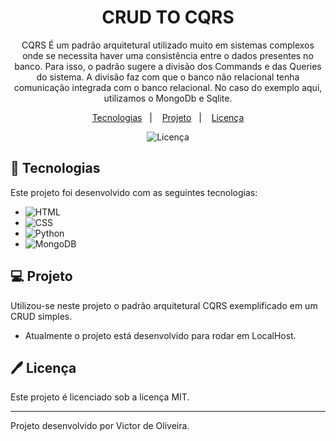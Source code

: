 <h1 align="center"> CRUD TO CQRS </h1>

<p align="center">
CQRS É um padrão arquitetural utilizado muito em sistemas complexos onde se necessita haver uma consistência entre o dados presentes no banco. Para isso, o padrão sugere a divisão dos Commands e das Queries do sistema. A divisão faz com que o banco não relacional tenha comunicação integrada
  com o banco relacional. No caso do exemplo aqui, utilizamos o MongoDb e Sqlite.<br/>
</p>

<p align="center">
  <a href="#-tecnologias">Tecnologias</a>&nbsp;&nbsp;&nbsp;|&nbsp;&nbsp;&nbsp;
  <a href="#-projeto">Projeto</a>&nbsp;&nbsp;&nbsp;|&nbsp;&nbsp;&nbsp;
  <a href="#%EF%B8%8F-licença">Licença</a>
</p>

<p align="center">
  <img alt="Licença" src="https://img.shields.io/static/v1?label=license&message=MIT&color=49AA26&labelColor=000000">
</p>

## 🚀 Tecnologias

Este projeto foi desenvolvido com as seguintes tecnologias:

- ![HTML](https://img.shields.io/badge/-HTML-0D1117?style=for-the-badge&logo=HTML5&labelColor=0D1117)&nbsp;
- ![CSS](https://img.shields.io/badge/-CSS-0D1117?style=for-the-badge&logo=CSS3&logoColor=1572B6&labelColor=0D1117)&nbsp;
- ![Python](https://img.shields.io/badge/-Python-0D1117?style=for-the-badge&logo=python&labelColor=0D1117)&nbsp;
- ![MongoDB](https://img.shields.io/badge/-MongoDB-0D1117?style=for-the-badge&logo=MongoDB&labelColor=0D1117)&nbsp;


## 💻 Projeto

Utilizou-se neste projeto o padrão arquitetural CQRS exemplificado em um CRUD simples.

- Atualmente o projeto está desenvolvido para rodar em LocalHost.

## 🖊️ Licença

Este projeto é licenciado sob a licença MIT.

---

Projeto desenvolvido por Victor de Oliveira.
